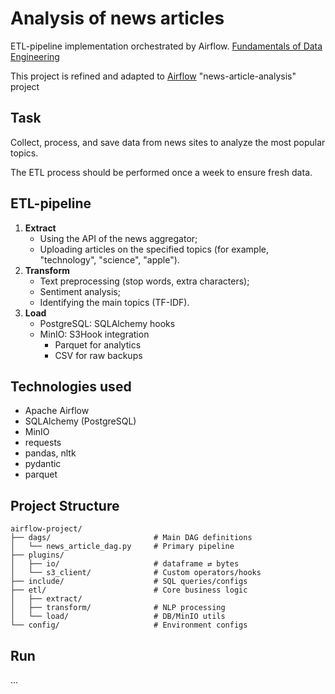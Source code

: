 # Analysis of news articles

ETL-pipeline implementation orchestrated by Airflow. <u>Fundamentals of Data Engineering</u>

This project is refined and adapted to <u>Airflow</u> "news-article-analysis" project

## Task
Collect, process, and save data from news sites to analyze the most popular topics.
 
The ETL process should be performed once a week to ensure fresh data.

## ETL-pipeline

1) **Extract**
    - Using the API of the news aggregator;
    - Uploading articles on the specified topics (for example, "technology", "science", "apple").
2) **Transform**
    - Text preprocessing (stop words, extra characters);
    - Sentiment analysis;
    - Identifying the main topics (TF-IDF).
3) **Load**
    - PostgreSQL: SQLAlchemy hooks
    - MinIO: S3Hook integration
        - Parquet for analytics
        - CSV for raw backups

## Technologies used

- Apache Airflow
- SQLAlchemy (PostgreSQL)
- MinIO
- requests
- pandas, nltk
- pydantic
- parquet

## Project Structure
```
airflow-project/
├── dags/                       # Main DAG definitions
│   └── news_article_dag.py     # Primary pipeline
├── plugins/
│   ├── io/                     # dataframe ⇄ bytes
│   └── s3_client/              # Custom operators/hooks
├── include/                    # SQL queries/configs
├── etl/                        # Core business logic
│   ├── extract/
│   ├── transform/              # NLP processing
│   └── load/                   # DB/MinIO utils
└── config/                     # Environment configs
```

## Run
...